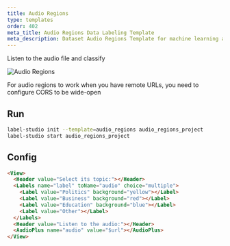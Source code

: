 ```yaml
---
title: Audio Regions
type: templates
order: 402
meta_title: Audio Regions Data Labeling Template
meta_description: Dataset Audio Regions Template for machine learning and data science data labeling projects.
---
```


Listen to the audio file and classify

<img src="/images/screens/audio_regions.png" class="img-template-example" title="Audio Regions" />

<p class="tip">For audio regions to work when you have remote URLs, you need to configure CORS to be wide-open</p>

## Run

```bash
label-studio init --template=audio_regions audio_regions_project
label-studio start audio_regions_project 
```

## Config 

```html
<View>
  <Header value="Select its topic:"></Header>
  <Labels name="label" toName="audio" choice="multiple">
    <Label value="Politics" background="yellow"></Label>
    <Label value="Business" background="red"></Label>
    <Label value="Education" background="blue"></Label>
    <Label value="Other"></Label>
  </Labels>
  <Header value="Listen to the audio:"></Header>
  <AudioPlus name="audio" value="$url"></AudioPlus>
</View>
```
